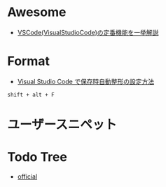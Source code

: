 # Awesome

- [VSCode(VisualStudioCode)の定番機能を一挙解説](https://qiita.com/midiambear/items/bc0e137ed77153cb421c)

# Format

- [Visual Studio Code で保存時自動整形の設定方法](https://qiita.com/mitashun/items/e2f118a9ca7b96b97840)

```
shift + alt + F
```

# ユーザースニペット

# Todo Tree

- [official](https://marketplace.visualstudio.com/items?itemName=Gruntfuggly.todo-tree)
